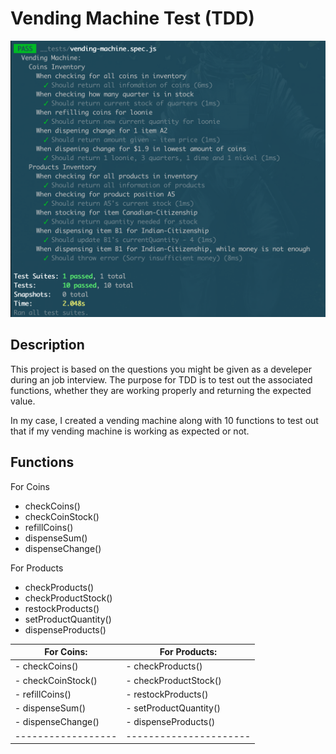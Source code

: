 # Vending Machine Test (TDD)

![alt text](screenshots/tests.png)

## Description

This project is based on the questions you might be given as a develeper during an job interview. The purpose for TDD is to test out the associated functions, whether they are working properly and returning the expected value.

In my case, I created a vending machine along with 10 functions to test out that if my vending machine is working as expected or not.

## Functions

For Coins

- checkCoins()
- checkCoinStock()
- refillCoins()
- dispenseSum()
- dispenseChange()

For Products

- checkProducts()
- checkProductStock()
- restockProducts()
- setProductQuantity()
- dispenseProducts()

| For Coins:         | For Products:          |
| ------------------ | ---------------------- |
| - checkCoins()     | - checkProducts()      |
| - checkCoinStock() | - checkProductStock()  |
| - refillCoins()    | - restockProducts()    |
| - dispenseSum()    | - setProductQuantity() |
| - dispenseChange() | - dispenseProducts()   |
| ------------------ | ---------------------- |
